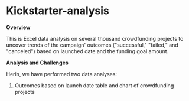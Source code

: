 # Kickstarter-analysis

**Overview**

This is Excel data analysis on several thousand crowdfunding projects to uncover trends of the campaign' outcomes ("successful," "failed," and "canceled") based on launched date and the funding goal amount.


**Analysis and Challenges**

Herin, we have performed two data analyses: 
1. Outcomes based on launch date table and chart of crowdfunding projects

